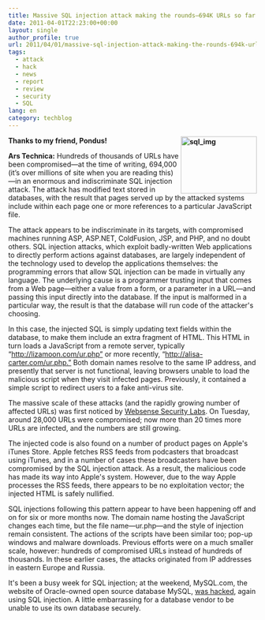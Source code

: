 ```yaml
---
title: Massive SQL injection attack making the rounds—694K URLs so far
date: 2011-04-01T22:23:00+00:00
layout: single
author_profile: true
url: 2011/04/01/massive-sql-injection-attack-making-the-rounds-694k-urls-so-far/
tags:
  - attack
  - hack
  - news
  - report
  - review
  - security
  - SQL
lang: en
category: techblog
---
```

**[<img title="sql_img" border="0" alt="sql_img" align="right" src="http://lh4.ggpht.com/_vaUVXcmC3OI/TZZJNEblu0I/AAAAAAAADzc/DKiO3KiMlvs/sql_img_thumb%5B2%5D.jpg?imgmax=800" width="154" height="116" />](http://lh5.ggpht.com/_vaUVXcmC3OI/TZZJJOzqeiI/AAAAAAAADzY/FcnGCJKWL3Y/s1600-h/sql_img%5B4%5D.jpg)**

**Thanks to my friend, Pondus!**

**Ars Technica:** Hundreds of thousands of URLs have been compromised—at the time of writing, 694,000 (it’s over millions of site when you are reading this)—in an enormous and indiscriminate SQL injection attack. The attack has modified text stored in databases, with the result that pages served up by the attacked systems include within each page one or more references to a particular JavaScript file.

The attack appears to be indiscriminate in its targets, with compromised machines running ASP, ASP.NET, ColdFusion, JSP, and PHP, and no doubt others. SQL injection attacks, which exploit badly-written Web applications to directly perform actions against databases, are largely independent of the technology used to develop the applications themselves: the programming errors that allow SQL injection can be made in virtually any language. The underlying cause is a programmer trusting input that comes from a Web page—either a value from a form, or a parameter in a URL—and passing this input directly into the database. If the input is malformed in a particular way, the result is that the database will run code of the attacker's choosing.

In this case, the injected SQL is simply updating text fields within the database, to make them include an extra fragment of HTML. This HTML in turn loads a JavaScript from a remote server, typically “http://lizamoon.com/ur.php” or more recently, “http://alisa-carter.com/ur.php.” Both domain names resolve to the same IP address, and presently that server is not functional, leaving browsers unable to load the malicious script when they visit infected pages. Previously, it contained a simple script to redirect users to a fake anti-virus site.

The massive scale of these attacks (and the rapidly growing number of affected URLs) was first noticed by [Websense Security Labs](http://community.websense.com/blogs/securitylabs/archive/2011/03/29/lizamoon-mass-injection-28000-urls-including-itunes.aspx). On Tuesday, around 28,000 URLs were compromised; now more than 20 times more URLs are infected, and the numbers are still growing.

The injected code is also found on a number of product pages on Apple's iTunes Store. Apple fetches RSS feeds from podcasters that broadcast using iTunes, and in a number of cases these broadcasters have been compromised by the SQL injection attack. As a result, the malicious code has made its way into Apple's system. However, due to the way Apple processes the RSS feeds, there appears to be no exploitation vector; the injected HTML is safely nullified.

SQL injections following this pattern appear to have been happening off and on for six or more months now. The domain name hosting the JavaScript changes each time, but the file name—ur.php—and the style of injection remain consistent. The actions of the scripts have been similar too; pop-up windows and malware downloads. Previous efforts were on a much smaller scale, however: hundreds of compromised URLs instead of hundreds of thousands. In these earlier cases, the attacks originated from IP addresses in eastern Europe and Russia.

It's been a busy week for SQL injection; at the weekend, MySQL.com, the website of Oracle-owned open source database MySQL, [was hacked](http://seclists.org/fulldisclosure/2011/Mar/309), again using SQL injection. A little embarrassing for a database vendor to be unable to use its own database securely.